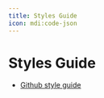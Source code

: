 ```yaml
---
title: Styles Guide
icon: mdi:code-json
---
```


# Styles Guide

- [Github style guide](https://primer.style/css/support/theming)